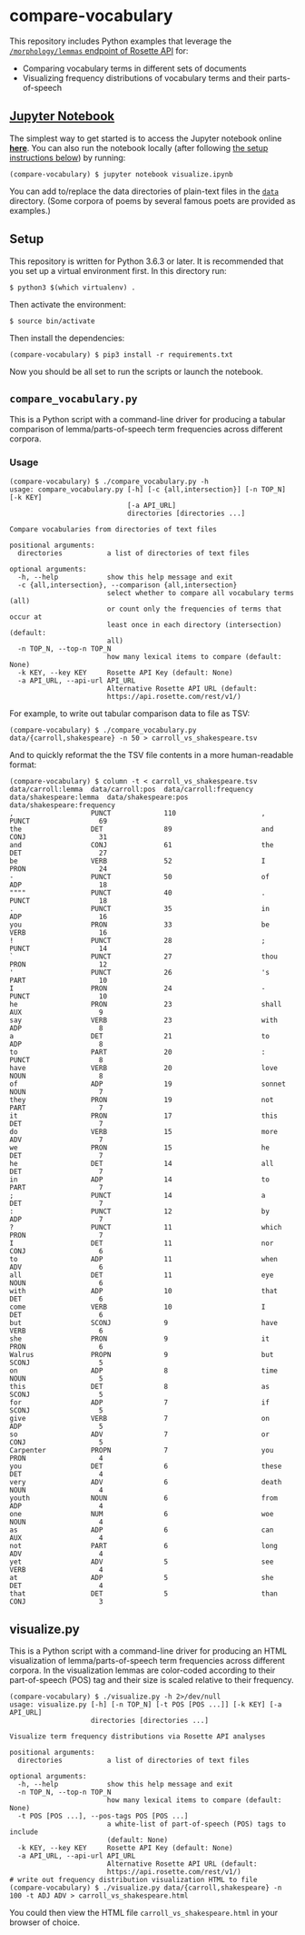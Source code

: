 # compare-vocabulary

This repository includes Python examples that leverage the [`/morphology/lemmas` endpoint of Rosette API](https://developer.rosette.com/features-and-functions#morphological-analysis-lemmas) for:

* Comparing vocabulary terms in different sets of documents
* Visualizing frequency distributions of vocabulary terms and their parts-of-speech

## [Jupyter Notebook]((http://nbviewer.jupyter.org/github/zyocum/compare-vocabulary/blob/master/visualize.ipynb))

The simplest way to get started is to access the Jupyter notebook online [**here**](http://nbviewer.jupyter.org/github/zyocum/compare-vocabulary/blob/master/visualize.ipynb).  You can also run the notebook locally (after following [the setup instructions below](https://github.com/zyocum/compare-vocabulary/blob/master/README.md#setup)) by running:

	(compare-vocabulary) $ jupyter notebook visualize.ipynb

You can add to/replace the data directories of plain-text files in the [`data`](https://github.com/zyocum/compare-vocabulary/tree/master/data) directory.  (Some corpora of poems by several famous poets are provided as examples.)

## Setup

This repository is written for Python 3.6.3 or later.  It is recommended that you set up a virtual environment first.  In this directory run:

    $ python3 $(which virtualenv) .

Then activate the environment:

    $ source bin/activate

Then install the dependencies:

    (compare-vocabulary) $ pip3 install -r requirements.txt

Now you should be all set to run the scripts or launch the notebook.

## `compare_vocabulary.py`

This is a Python script with a command-line driver for producing a tabular comparison of lemma/parts-of-speech term frequencies across different corpora.

### Usage

    (compare-vocabulary) $ ./compare_vocabulary.py -h
    usage: compare_vocabulary.py [-h] [-c {all,intersection}] [-n TOP_N] [-k KEY]
                                 [-a API_URL]
                                 directories [directories ...]

    Compare vocabularies from directories of text files

    positional arguments:
      directories           a list of directories of text files

    optional arguments:
      -h, --help            show this help message and exit
      -c {all,intersection}, --comparison {all,intersection}
                            select whether to compare all vocabulary terms (all)
                            or count only the frequencies of terms that occur at
                            least once in each directory (intersection) (default:
                            all)
      -n TOP_N, --top-n TOP_N
                            how many lexical items to compare (default: None)
      -k KEY, --key KEY     Rosette API Key (default: None)
      -a API_URL, --api-url API_URL
                            Alternative Rosette API URL (default:
                            https://api.rosette.com/rest/v1/)

For example, to write out tabular comparison data to file as TSV:

    (compare-vocabulary) $ ./compare_vocabulary.py data/{carroll,shakespeare} -n 50 > carroll_vs_shakespeare.tsv

And to quickly reformat the the TSV file contents in a more human-readable format:

    (compare-vocabulary) $ column -t < carroll_vs_shakespeare.tsv
    data/carroll:lemma  data/carroll:pos  data/carroll:frequency  data/shakespeare:lemma  data/shakespeare:pos  data/shakespeare:frequency
    ,                   PUNCT             110                     ,                       PUNCT                 69
    the                 DET               89                      and                     CONJ                  31
    and                 CONJ              61                      the                     DET                   27
    be                  VERB              52                      I                       PRON                  24
    -                   PUNCT             50                      of                      ADP                   18
    """"                PUNCT             40                      .                       PUNCT                 18
    .                   PUNCT             35                      in                      ADP                   16
    you                 PRON              33                      be                      VERB                  16
    !                   PUNCT             28                      ;                       PUNCT                 14
    `                   PUNCT             27                      thou                    PRON                  12
    '                   PUNCT             26                      's                      PART                  10
    I                   PRON              24                      -                       PUNCT                 10
    he                  PRON              23                      shall                   AUX                   9
    say                 VERB              23                      with                    ADP                   8
    a                   DET               21                      to                      ADP                   8
    to                  PART              20                      :                       PUNCT                 8
    have                VERB              20                      love                    NOUN                  8
    of                  ADP               19                      sonnet                  NOUN                  7
    they                PRON              19                      not                     PART                  7
    it                  PRON              17                      this                    DET                   7
    do                  VERB              15                      more                    ADV                   7
    we                  PRON              15                      he                      DET                   7
    he                  DET               14                      all                     DET                   7
    in                  ADP               14                      to                      PART                  7
    ;                   PUNCT             14                      a                       DET                   7
    :                   PUNCT             12                      by                      ADP                   7
    ?                   PUNCT             11                      which                   PRON                  7
    I                   DET               11                      nor                     CONJ                  6
    to                  ADP               11                      when                    ADV                   6
    all                 DET               11                      eye                     NOUN                  6
    with                ADP               10                      that                    DET                   6
    come                VERB              10                      I                       DET                   6
    but                 SCONJ             9                       have                    VERB                  6
    she                 PRON              9                       it                      PRON                  6
    Walrus              PROPN             9                       but                     SCONJ                 5
    on                  ADP               8                       time                    NOUN                  5
    this                DET               8                       as                      SCONJ                 5
    for                 ADP               7                       if                      SCONJ                 5
    give                VERB              7                       on                      ADP                   5
    so                  ADV               7                       or                      CONJ                  5
    Carpenter           PROPN             7                       you                     PRON                  4
    you                 DET               6                       these                   DET                   4
    very                ADV               6                       death                   NOUN                  4
    youth               NOUN              6                       from                    ADP                   4
    one                 NUM               6                       woe                     NOUN                  4
    as                  ADP               6                       can                     AUX                   4
    not                 PART              6                       long                    ADV                   4
    yet                 ADV               5                       see                     VERB                  4
    at                  ADP               5                       she                     DET                   4
    that                DET               5                       than                    CONJ                  3

## visualize.py

This is a Python script with a command-line driver for producing an HTML visualization of lemma/parts-of-speech term frequencies across different corpora.  In the visualization lemmas are color-coded according to their part-of-speech (POS) tag and their size is scaled relative to their frequency.

    (compare-vocabulary) $ ./visualize.py -h 2>/dev/null
    usage: visualize.py [-h] [-n TOP_N] [-t POS [POS ...]] [-k KEY] [-a API_URL]
                        directories [directories ...]

    Visualize term frequency distributions via Rosette API analyses

    positional arguments:
      directories           a list of directories of text files

    optional arguments:
      -h, --help            show this help message and exit
      -n TOP_N, --top-n TOP_N
                            how many lexical items to compare (default: None)
      -t POS [POS ...], --pos-tags POS [POS ...]
                            a white-list of part-of-speech (POS) tags to include
                            (default: None)
      -k KEY, --key KEY     Rosette API Key (default: None)
      -a API_URL, --api-url API_URL
                            Alternative Rosette API URL (default:
                            https://api.rosette.com/rest/v1/)
    # write out frequency distribution visualization HTML to file
    (compare-vocabulary) $ ./visualize.py data/{carroll,shakespeare} -n 100 -t ADJ ADV > carroll_vs_shakespeare.html

You could then view the HTML file `carroll_vs_shakespeare.html` in your browser of choice.

